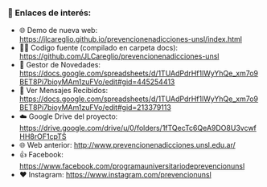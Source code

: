 ### 🔗 Enlaces de interés:
- 🌐 Demo de nueva web: https://jlcareglio.github.io/prevencionenadicciones-unsl/index.html
- 🧑‍💻 Codigo fuente (compilado en carpeta docs): https://github.com/JLCareglio/prevencionenadicciones-unsl
- 📰 Gestor de Novedades: https://docs.google.com/spreadsheets/d/1TUAdPdrHf1lWyYhQe_xm7o9BET8Pi7bioyMAm1zuFVo/edit#gid=445254413
- 💬 Ver Mensajes Recibidos: https://docs.google.com/spreadsheets/d/1TUAdPdrHf1lWyYhQe_xm7o9BET8Pi7bioyMAm1zuFVo/edit#gid=213379113
- ☁️ Google Drive del proyecto: https://drive.google.com/drive/u/0/folders/1fTQecTc6QeA9DO8U3vcwfHH8rOF1cpTS
- 🌐 Web anterior: http://www.prevencionenadicciones.unsl.edu.ar/
- 👍 Facebook: https://www.facebook.com/programauniversitariodeprevencionunsl
- ❤️ Instagram: https://www.instagram.com/prevencionunsl

